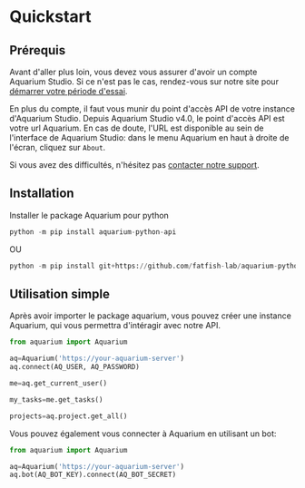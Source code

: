 # Quickstart

## Prérequis

Avant d'aller plus loin, vous devez vous assurer d'avoir un compte Aquarium Studio. Si ce n'est pas le cas, rendez-vous sur notre site pour [démarrer votre période d'essai](https://fatfi.sh/aquarium/offres).

En plus du compte, il faut vous munir du point d'accès API de votre instance d'Aquarium Studio. Depuis Aquarium Studio v4.0, le point d'accès API est votre url Aquarium. En cas de doute, l'URL est disponible au sein de l'interface de Aquarium Studio: dans le menu Aquarium en haut à droite de l'écran, cliquez sur `About`.

Si vous avez des difficultés, n'hésitez pas [contacter notre support](support.md).

## Installation

Installer le package Aquarium pour python

```python
python -m pip install aquarium-python-api
```
OU
```python
python -m pip install git+https://github.com/fatfish-lab/aquarium-python-api.git
```
## Utilisation simple

Après avoir importer le package aquarium, vous pouvez créer une instance Aquarium, qui vous permettra d'intéragir avec notre API.

```python
from aquarium import Aquarium

aq=Aquarium('https://your-aquarium-server')
aq.connect(AQ_USER, AQ_PASSWORD)

me=aq.get_current_user()

my_tasks=me.get_tasks()

projects=aq.project.get_all()
```

Vous pouvez également vous connecter à Aquarium en utilisant un bot:

```python
from aquarium import Aquarium

aq=Aquarium('https://your-aquarium-server')
aq.bot(AQ_BOT_KEY).connect(AQ_BOT_SECRET)
```